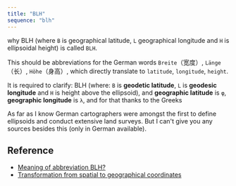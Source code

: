 ```yaml
---
title: "BLH"
sequence: "blh"
---
```


why BLH (where `B` is geographical latitude, `L` geographical longitude and `H` is ellipsoidal height) is called `BLH`.

This should be abbreviations for the German words `Breite`（宽度）, `Länge`（长）, `Höhe`（身高）,
which directly translate to `latitude`, `longitude`, `height`.

It is required to clarify: BLH (where: `B` is **geodetic latitude**,
`L` is **geodesic longitude** and `H` is height above the ellipsoid),
and **geographic latitude** is `φ`, **geographic longitude** is `λ`, and for that thanks to the Greeks

As far as I know German cartographers were amongst the first
to define ellipsoids and conduct extensive land surveys.
But I can't give you any sources besides this (only in German available).

## Reference

- [Meaning of abbreviation BLH?](https://gis.stackexchange.com/questions/328235/meaning-of-abbreviation-blh)
- [Transformation from spatial to geographical coordinates](https://www.gnu.org/software/gama/manual/html_node/Transformation-from-spatial-to-geographical-coordinates.html)
